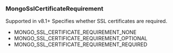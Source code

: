 ### MongoSslCertificateRequirement
Supported in v8.1+
  Specifies whether SSL certificates are required.

- MONGO_SSL_CERTIFICATE_REQUIREMENT_NONE
- MONGO_SSL_CERTIFICATE_REQUIREMENT_OPTIONAL
- MONGO_SSL_CERTIFICATE_REQUIREMENT_REQUIRED
